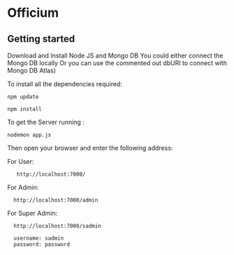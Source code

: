 # Officium

## Getting started

Download and Install Node JS and Mongo DB
You could either connect the Mongo DB locally Or you can use the commented out dbURI to connect with Mongo DB Atlas)

To install all the dependencies required:

```
npm update
```

```
npm install
```

To get the Server running :

```
nodemon app.js
```

Then open your browser and enter the following address:

For User:

       http://localhost:7000/

For Admin:

      http://localhost:7000/admin

For Super Admin:

      http://localhost:7000/sadmin

      username: sadmin
      password: password

